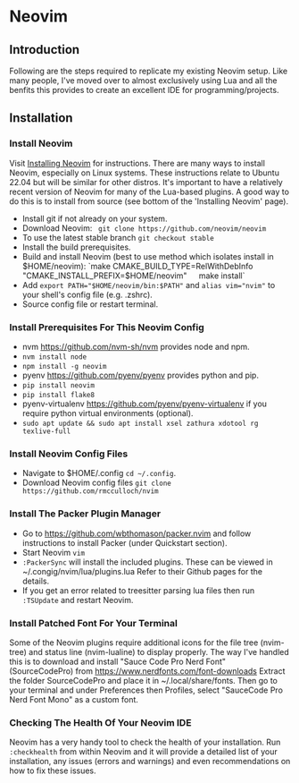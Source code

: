 # Neovim

## Introduction

Following are the steps required to replicate my existing Neovim setup.
Like many people, I've moved over to almost exclusively using Lua and all the 
benfits this provides to create an excellent IDE for programming/projects.

## Installation

### Install Neovim

Visit [Installing
Neovim](https://github.com/neovim/neovim/wiki/Installing-Neovim) for
instructions. There are many ways to install Neovim, especially on Linux systems.
These instructions relate to Ubuntu 22.04 but will be similar for other
distros. It's important to have a relatively recent version of Neovim for many
of the Lua-based plugins. A good way to do this is to install from source (see
bottom of the 'Installing Neovim' page).

- Install git if not already on your system.
- Download Neovim: ` git clone https://github.com/neovim/neovim`
- To use the latest stable branch `git checkout stable`
- Install the build prerequisites.
- Build and install Neovim (best to use method which isolates install in
  $HOME/neovim):
  `make CMAKE_BUILD_TYPE=RelWithDebInfo "CMAKE_INSTALL_PREFIX=$HOME/neovim"`  
  `make install`  
- Add `export PATH="$HOME/neovim/bin:$PATH"` and `alias vim="nvim"` to your
  shell's config file (e.g. .zshrc).
- Source config file or restart terminal.

### Install Prerequisites For This Neovim Config
- nvm https://github.com/nvm-sh/nvm provides node and npm.
- `nvm install node`
- `npm install -g neovim`
- pyenv https://github.com/pyenv/pyenv provides python and pip.
- `pip install neovim`
- `pip install flake8`
- pyenv-virtualenv https://github.com/pyenv/pyenv-virtualenv if you require
  python virtual environments (optional).
- `sudo apt update && sudo apt install xsel zathura xdotool rg texlive-full`

### Install Neovim Config Files
- Navigate to $HOME/.config `cd ~/.config`.
- Download Neovim config files `git clone https://github.com/rmcculloch/nvim`

### Install The Packer Plugin Manager
- Go to https://github.com/wbthomason/packer.nvim and follow instructions to
  install Packer (under Quickstart section).
- Start Neovim `vim`
- `:PackerSync` will install the included plugins. These can be viewed in
  ~/.congig/nvim/lua/plugins.lua Refer to their Github pages for the details.
- If you get an error related to treesitter parsing lua files then run
  `:TSUpdate` and restart Neovim.

### Install Patched Font For Your Terminal
Some of the Neovim plugins require additional icons for the file tree
(nvim-tree) and status line (nvim-lualine) to display properly. The way I've
handled this is to download and install "Sauce Code Pro Nerd Font"
(SourceCodePro) from https://www.nerdfonts.com/font-downloads Extract the
folder SourceCodePro and place it in ~/.local/share/fonts. Then go to your
terminal and under Preferences then Profiles, select "SauceCode Pro Nerd Font
Mono" as a custom font.

### Checking The Health Of Your Neovim IDE
Neovim has a very handy tool to check the health of your installation.
Run `:checkhealth` from within Neovim and it will provide a detailed list of
your installation, any issues (errors and warnings) and even recommendations
on how to fix these issues.
